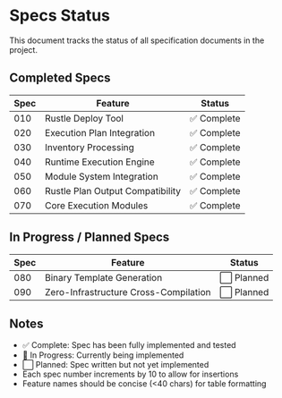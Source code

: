 # Specs Status

This document tracks the status of all specification documents in the project.

## Completed Specs

| Spec | Feature | Status |
|------|---------|--------|
| 010 | Rustle Deploy Tool | ✅ Complete |
| 020 | Execution Plan Integration | ✅ Complete |
| 030 | Inventory Processing | ✅ Complete |
| 040 | Runtime Execution Engine | ✅ Complete |
| 050 | Module System Integration | ✅ Complete |
| 060 | Rustle Plan Output Compatibility | ✅ Complete |
| 070 | Core Execution Modules | ✅ Complete |

## In Progress / Planned Specs

| Spec | Feature | Status |
|------|---------|--------|
| 080 | Binary Template Generation | ⬜ Planned |
| 090 | Zero-Infrastructure Cross-Compilation | ⬜ Planned |

## Notes

- ✅ Complete: Spec has been fully implemented and tested
- 🔄 In Progress: Currently being implemented
- ⬜ Planned: Spec written but not yet implemented
- Each spec number increments by 10 to allow for insertions
- Feature names should be concise (<40 chars) for table formatting